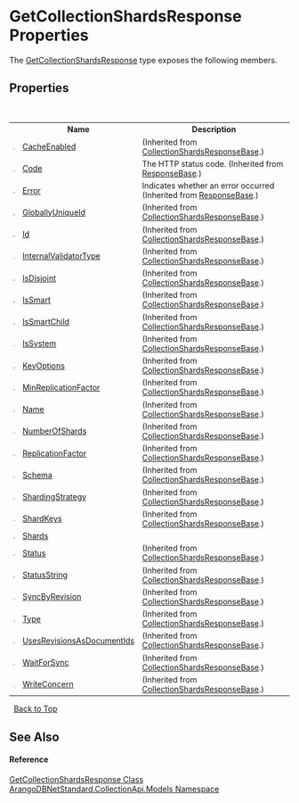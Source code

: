 # GetCollectionShardsResponse Properties
 

The <a href="900547c7-544d-cafe-3678-da435352c0ce">GetCollectionShardsResponse</a> type exposes the following members.


## Properties
&nbsp;<table><tr><th></th><th>Name</th><th>Description</th></tr><tr><td>![Public property](media/pubproperty.gif "Public property")</td><td><a href="6c83ebaf-6566-f36d-0eb8-c251fc975024">CacheEnabled</a></td><td> (Inherited from <a href="b2c3dda6-0651-61aa-9cae-3c9272646073">CollectionShardsResponseBase</a>.)</td></tr><tr><td>![Public property](media/pubproperty.gif "Public property")</td><td><a href="922e2e71-5e53-f5a3-4d6d-f64e5804b1fa">Code</a></td><td>
The HTTP status code.
 (Inherited from <a href="b8c7a1fd-0093-5432-e55a-419a225feba5">ResponseBase</a>.)</td></tr><tr><td>![Public property](media/pubproperty.gif "Public property")</td><td><a href="a58d0f10-b6ad-19d7-c2d6-89ce71063824">Error</a></td><td>
Indicates whether an error occurred
 (Inherited from <a href="b8c7a1fd-0093-5432-e55a-419a225feba5">ResponseBase</a>.)</td></tr><tr><td>![Public property](media/pubproperty.gif "Public property")</td><td><a href="070e78bf-50f8-1ded-b858-634c866781c0">GloballyUniqueId</a></td><td> (Inherited from <a href="b2c3dda6-0651-61aa-9cae-3c9272646073">CollectionShardsResponseBase</a>.)</td></tr><tr><td>![Public property](media/pubproperty.gif "Public property")</td><td><a href="d77aec6f-a6d5-be1c-2917-d92cdfc05ad6">Id</a></td><td> (Inherited from <a href="b2c3dda6-0651-61aa-9cae-3c9272646073">CollectionShardsResponseBase</a>.)</td></tr><tr><td>![Public property](media/pubproperty.gif "Public property")</td><td><a href="59fce0c0-7a5a-705e-d0e4-ba318e83cc75">InternalValidatorType</a></td><td> (Inherited from <a href="b2c3dda6-0651-61aa-9cae-3c9272646073">CollectionShardsResponseBase</a>.)</td></tr><tr><td>![Public property](media/pubproperty.gif "Public property")</td><td><a href="f6eaabf2-8c63-fa4e-c1e2-015536b15c06">IsDisjoint</a></td><td> (Inherited from <a href="b2c3dda6-0651-61aa-9cae-3c9272646073">CollectionShardsResponseBase</a>.)</td></tr><tr><td>![Public property](media/pubproperty.gif "Public property")</td><td><a href="375dfa31-40c5-ebc2-fdb0-3fe932fff84f">IsSmart</a></td><td> (Inherited from <a href="b2c3dda6-0651-61aa-9cae-3c9272646073">CollectionShardsResponseBase</a>.)</td></tr><tr><td>![Public property](media/pubproperty.gif "Public property")</td><td><a href="dfb5c247-f85a-0198-c760-346e1530d1e2">IsSmartChild</a></td><td> (Inherited from <a href="b2c3dda6-0651-61aa-9cae-3c9272646073">CollectionShardsResponseBase</a>.)</td></tr><tr><td>![Public property](media/pubproperty.gif "Public property")</td><td><a href="9219f873-b63b-27cf-b4e2-0f8be5586464">IsSystem</a></td><td> (Inherited from <a href="b2c3dda6-0651-61aa-9cae-3c9272646073">CollectionShardsResponseBase</a>.)</td></tr><tr><td>![Public property](media/pubproperty.gif "Public property")</td><td><a href="f2d4b061-a9db-5e24-0210-7db681006758">KeyOptions</a></td><td> (Inherited from <a href="b2c3dda6-0651-61aa-9cae-3c9272646073">CollectionShardsResponseBase</a>.)</td></tr><tr><td>![Public property](media/pubproperty.gif "Public property")</td><td><a href="22b12aa4-fda4-974c-f222-30d65058fdcb">MinReplicationFactor</a></td><td> (Inherited from <a href="b2c3dda6-0651-61aa-9cae-3c9272646073">CollectionShardsResponseBase</a>.)</td></tr><tr><td>![Public property](media/pubproperty.gif "Public property")</td><td><a href="114308ca-0490-1025-fe07-d7c1a3f530a1">Name</a></td><td> (Inherited from <a href="b2c3dda6-0651-61aa-9cae-3c9272646073">CollectionShardsResponseBase</a>.)</td></tr><tr><td>![Public property](media/pubproperty.gif "Public property")</td><td><a href="94e84bf0-26c8-e3be-a527-da1c970a65f3">NumberOfShards</a></td><td> (Inherited from <a href="b2c3dda6-0651-61aa-9cae-3c9272646073">CollectionShardsResponseBase</a>.)</td></tr><tr><td>![Public property](media/pubproperty.gif "Public property")</td><td><a href="8dea4c37-1dbb-1767-3206-41543396345b">ReplicationFactor</a></td><td> (Inherited from <a href="b2c3dda6-0651-61aa-9cae-3c9272646073">CollectionShardsResponseBase</a>.)</td></tr><tr><td>![Public property](media/pubproperty.gif "Public property")</td><td><a href="30f84d59-5189-7b2d-84ce-42546f72a855">Schema</a></td><td> (Inherited from <a href="b2c3dda6-0651-61aa-9cae-3c9272646073">CollectionShardsResponseBase</a>.)</td></tr><tr><td>![Public property](media/pubproperty.gif "Public property")</td><td><a href="5cb3b3a7-402f-2618-731f-a16d9c774251">ShardingStrategy</a></td><td> (Inherited from <a href="b2c3dda6-0651-61aa-9cae-3c9272646073">CollectionShardsResponseBase</a>.)</td></tr><tr><td>![Public property](media/pubproperty.gif "Public property")</td><td><a href="3d8d39cc-2945-5905-4a6f-620f3bda8e0c">ShardKeys</a></td><td> (Inherited from <a href="b2c3dda6-0651-61aa-9cae-3c9272646073">CollectionShardsResponseBase</a>.)</td></tr><tr><td>![Public property](media/pubproperty.gif "Public property")</td><td><a href="0e1eda7f-299f-ea9c-e212-1100778f01c1">Shards</a></td><td /></tr><tr><td>![Public property](media/pubproperty.gif "Public property")</td><td><a href="8c4a7ba3-05bc-a07e-01d0-76570c8ecdf6">Status</a></td><td> (Inherited from <a href="b2c3dda6-0651-61aa-9cae-3c9272646073">CollectionShardsResponseBase</a>.)</td></tr><tr><td>![Public property](media/pubproperty.gif "Public property")</td><td><a href="1c1a7fa0-a2a0-2dc6-675c-4b76f76e4ab4">StatusString</a></td><td> (Inherited from <a href="b2c3dda6-0651-61aa-9cae-3c9272646073">CollectionShardsResponseBase</a>.)</td></tr><tr><td>![Public property](media/pubproperty.gif "Public property")</td><td><a href="ce43d473-8e98-1ec4-bc1e-24ee597297cd">SyncByRevision</a></td><td> (Inherited from <a href="b2c3dda6-0651-61aa-9cae-3c9272646073">CollectionShardsResponseBase</a>.)</td></tr><tr><td>![Public property](media/pubproperty.gif "Public property")</td><td><a href="93ec5754-ffc1-2592-3c9b-352c23f778b1">Type</a></td><td> (Inherited from <a href="b2c3dda6-0651-61aa-9cae-3c9272646073">CollectionShardsResponseBase</a>.)</td></tr><tr><td>![Public property](media/pubproperty.gif "Public property")</td><td><a href="7c546898-db55-8b4b-902c-6c40381e44e3">UsesRevisionsAsDocumentIds</a></td><td> (Inherited from <a href="b2c3dda6-0651-61aa-9cae-3c9272646073">CollectionShardsResponseBase</a>.)</td></tr><tr><td>![Public property](media/pubproperty.gif "Public property")</td><td><a href="43cec5f9-f885-3970-1b31-b14e0f65204b">WaitForSync</a></td><td> (Inherited from <a href="b2c3dda6-0651-61aa-9cae-3c9272646073">CollectionShardsResponseBase</a>.)</td></tr><tr><td>![Public property](media/pubproperty.gif "Public property")</td><td><a href="f346305f-a52b-7dd1-17ff-0b7f822603fb">WriteConcern</a></td><td> (Inherited from <a href="b2c3dda6-0651-61aa-9cae-3c9272646073">CollectionShardsResponseBase</a>.)</td></tr></table>&nbsp;
<a href="#getcollectionshardsresponse-properties">Back to Top</a>

## See Also


#### Reference
<a href="900547c7-544d-cafe-3678-da435352c0ce">GetCollectionShardsResponse Class</a><br /><a href="eddef630-2e74-9b99-ee5b-91305adea48b">ArangoDBNetStandard.CollectionApi.Models Namespace</a><br />